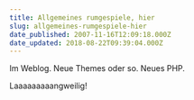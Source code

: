 ```yaml
---
title: Allgemeines rumgespiele, hier
slug: allgemeines-rumgespiele-hier
date_published: 2007-11-16T12:09:18.000Z
date_updated: 2018-08-22T09:39:04.000Z
---
```


Im Weblog. Neue Themes oder so. Neues PHP.

Laaaaaaaaangweilig!
